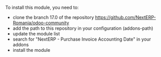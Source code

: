To install this module, you need to:

- clone the branch 17.0 of the repository
  <https://github.com/NextERP-Romania/odoo-community>
- add the path to this repository in your configuration (addons-path)
- update the module list
- search for "NextERP - Purchase Invoice Accounting Date" in your addons
- install the module

